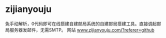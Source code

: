 # zijianyouju
免手动解析，0代码即可在线搭建自建邮局系统的自建邮局搭建工具。直接调起邮局服务器发邮件，无需SMTP。
网站 www.zijianyouju.com/?referer=github
